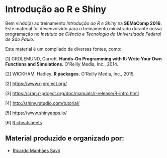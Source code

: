 # Introdução ao R e Shiny

Bem vindo(a) ao treinamento *Introdução ao R e Shiny* na **SEMaComp 2016**. Este material foi desenvolvido para o treinamento ministrado durante nossa programação no *Instituto de Ciência e Tecnologia da Universidade Federal de São Paulo*.

Este material é um compilado de diversas fontes, como:

[1] GROLEMUND, Garrett. **Hands-On Programming with R: Write Your Own Functions and Simulations.** O'Reilly Media, Inc., 2014.


[2] WICKHAM, Hadley. **R packages.** O'Reilly Media, Inc., 2015.

[2] https://www.r-project.org/

[3] https://cran.r-project.org/doc/manuals/r-release/R-intro.html

[4] http://shiny.rstudio.com/tutorial/

[5] https://www.shinyapps.io/

[6] [R cheatsheets](https://www.rstudio.com/resources/cheatsheets/)


## Material produzido e organizado por:

* [Ricardo Manhães Savii](https://github.com/ricoms)